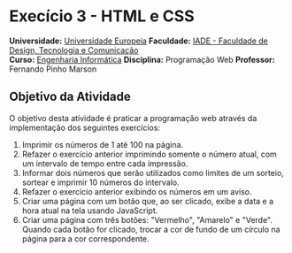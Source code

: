 # Execício 3 - HTML e CSS

**Universidade:** [Universidade Europeia](https://www.europeia.pt/)
**Faculdade:** [IADE - Faculdade de Design, Tecnologia e Comunicação](https://www.iade.europeia.pt/)  
**Curso:** [Engenharia Informática](https://www.iade.europeia.pt/licenciaturas/engenharia-informatica/)
**Disciplina:** Programação Web
**Professor:** Fernando Pinho Marson

## Objetivo da Atividade

O objetivo desta atividade é praticar a programação web através da implementação dos seguintes exercícios:

1. Imprimir os números de 1 até 100 na página.
2. Refazer o exercício anterior imprimindo somente o número atual, com um intervalo de tempo entre cada impressão.
3. Informar dois números que serão utilizados como limites de um sorteio, sortear e imprimir 10 números do intervalo.
4. Refazer o exercício anterior exibindo os números em um aviso.
5. Criar uma página com um botão que, ao ser clicado, exibe a data e a hora atual na tela usando JavaScript.
6. Criar uma página com três botões: "Vermelho", "Amarelo" e "Verde". Quando cada botão for clicado, trocar a cor de fundo de um círculo na página para a cor correspondente.
